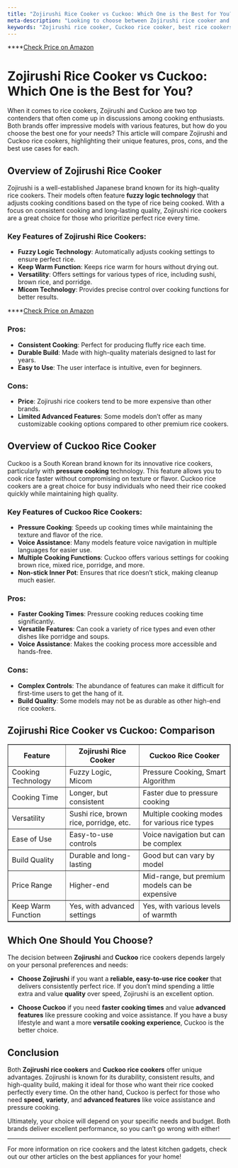 ```yaml
---
title: "Zojirushi Rice Cooker vs Cuckoo: Which One is the Best for You?"
meta-description: "Looking to choose between Zojirushi rice cooker and Cuckoo rice cooker? Read this detailed comparison to find out which one suits your cooking style and needs."
keywords: "Zojirushi rice cooker, Cuckoo rice cooker, best rice cookers, rice cooker comparison, Zojirushi vs Cuckoo"
---
```


****[Check Price on Amazon](https://amzn.to/3EZYZFh)

# Zojirushi Rice Cooker vs Cuckoo: Which One is the Best for You?

When it comes to rice cookers, Zojirushi and Cuckoo are two top contenders that often come up in discussions among cooking enthusiasts. Both brands offer impressive models with various features, but how do you choose the best one for your needs? This article will compare Zojirushi and Cuckoo rice cookers, highlighting their unique features, pros, cons, and the best use cases for each.

## Overview of Zojirushi Rice Cooker

Zojirushi is a well-established Japanese brand known for its high-quality rice cookers. Their models often feature **fuzzy logic technology** that adjusts cooking conditions based on the type of rice being cooked. With a focus on consistent cooking and long-lasting quality, Zojirushi rice cookers are a great choice for those who prioritize perfect rice every time.

### Key Features of Zojirushi Rice Cookers:
<ul>
  <li><strong>Fuzzy Logic Technology</strong>: Automatically adjusts cooking settings to ensure perfect rice.</li>
  <li><strong>Keep Warm Function</strong>: Keeps rice warm for hours without drying out.</li>
  <li><strong>Versatility</strong>: Offers settings for various types of rice, including sushi, brown rice, and porridge.</li>
  <li><strong>Micom Technology</strong>: Provides precise control over cooking functions for better results.</li>
</ul>

****[Check Price on Amazon](https://amzn.to/3EZYZFh)

### Pros:
<ul>
  <li><strong>Consistent Cooking</strong>: Perfect for producing fluffy rice each time.</li>
  <li><strong>Durable Build</strong>: Made with high-quality materials designed to last for years.</li>
  <li><strong>Easy to Use</strong>: The user interface is intuitive, even for beginners.</li>
</ul>

### Cons:
<ul>
  <li><strong>Price</strong>: Zojirushi rice cookers tend to be more expensive than other brands.</li>
  <li><strong>Limited Advanced Features</strong>: Some models don’t offer as many customizable cooking options compared to other premium rice cookers.</li>
</ul>

## Overview of Cuckoo Rice Cooker

Cuckoo is a South Korean brand known for its innovative rice cookers, particularly with **pressure cooking** technology. This feature allows you to cook rice faster without compromising on texture or flavor. Cuckoo rice cookers are a great choice for busy individuals who need their rice cooked quickly while maintaining high quality.

### Key Features of Cuckoo Rice Cookers:
<ul>
  <li><strong>Pressure Cooking</strong>: Speeds up cooking times while maintaining the texture and flavor of the rice.</li>
  <li><strong>Voice Assistance</strong>: Many models feature voice navigation in multiple languages for easier use.</li>
  <li><strong>Multiple Cooking Functions</strong>: Cuckoo offers various settings for cooking brown rice, mixed rice, porridge, and more.</li>
  <li><strong>Non-stick Inner Pot</strong>: Ensures that rice doesn’t stick, making cleanup much easier.</li>
</ul>

### Pros:
<ul>
  <li><strong>Faster Cooking Times</strong>: Pressure cooking reduces cooking time significantly.</li>
  <li><strong>Versatile Features</strong>: Can cook a variety of rice types and even other dishes like porridge and soups.</li>
  <li><strong>Voice Assistance</strong>: Makes the cooking process more accessible and hands-free.</li>
</ul>

### Cons:
<ul>
  <li><strong>Complex Controls</strong>: The abundance of features can make it difficult for first-time users to get the hang of it.</li>
  <li><strong>Build Quality</strong>: Some models may not be as durable as other high-end rice cookers.</li>
</ul>

## Zojirushi Rice Cooker vs Cuckoo: Comparison

<table border="1">
  <tr>
    <th>Feature</th>
    <th>Zojirushi Rice Cooker</th>
    <th>Cuckoo Rice Cooker</th>
  </tr>
  <tr>
    <td>Cooking Technology</td>
    <td>Fuzzy Logic, Micom</td>
    <td>Pressure Cooking, Smart Algorithm</td>
  </tr>
  <tr>
    <td>Cooking Time</td>
    <td>Longer, but consistent</td>
    <td>Faster due to pressure cooking</td>
  </tr>
  <tr>
    <td>Versatility</td>
    <td>Sushi rice, brown rice, porridge, etc.</td>
    <td>Multiple cooking modes for various rice types</td>
  </tr>
  <tr>
    <td>Ease of Use</td>
    <td>Easy-to-use controls</td>
    <td>Voice navigation but can be complex</td>
  </tr>
  <tr>
    <td>Build Quality</td>
    <td>Durable and long-lasting</td>
    <td>Good but can vary by model</td>
  </tr>
  <tr>
    <td>Price Range</td>
    <td>Higher-end</td>
    <td>Mid-range, but premium models can be expensive</td>
  </tr>
  <tr>
    <td>Keep Warm Function</td>
    <td>Yes, with advanced settings</td>
    <td>Yes, with various levels of warmth</td>
  </tr>
</table>

## Which One Should You Choose?

The decision between **Zojirushi** and **Cuckoo** rice cookers depends largely on your personal preferences and needs:

- **Choose Zojirushi** if you want a **reliable, easy-to-use rice cooker** that delivers consistently perfect rice. If you don’t mind spending a little extra and value **quality** over speed, Zojirushi is an excellent option.
  
- **Choose Cuckoo** if you need **faster cooking times** and value **advanced features** like pressure cooking and voice assistance. If you have a busy lifestyle and want a more **versatile cooking experience**, Cuckoo is the better choice.

## Conclusion

Both **Zojirushi rice cookers** and **Cuckoo rice cookers** offer unique advantages. Zojirushi is known for its durability, consistent results, and high-quality build, making it ideal for those who want their rice cooked perfectly every time. On the other hand, Cuckoo is perfect for those who need **speed**, **variety**, and **advanced features** like voice assistance and pressure cooking. 

Ultimately, your choice will depend on your specific needs and budget. Both brands deliver excellent performance, so you can’t go wrong with either!

---

For more information on rice cookers and the latest kitchen gadgets, check out our other articles on the best appliances for your home!
